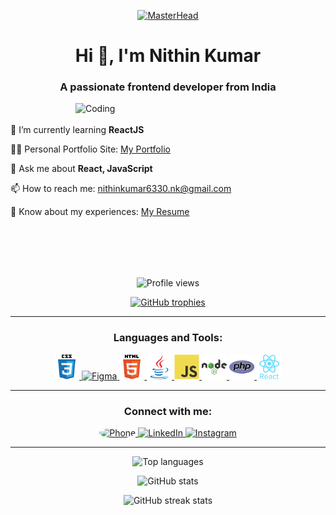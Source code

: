 <p align="center">
  <a href="https://user-images.githubusercontent.com/80781196/190216139-7697aa5a-c9a0-4bd6-80bf-3aca76a2e1c8.gif">
    <img src="https://user-images.githubusercontent.com/80781196/190216139-7697aa5a-c9a0-4bd6-80bf-3aca76a2e1c8.gif" alt="MasterHead" />
  </a>
</p>

<h1 align="center">Hi 👋, I'm Nithin Kumar</h1>
<h3 align="center">A passionate frontend developer from India</h3>

<p >
  <img align="right" alt="Coding" width="400" src="https://camo.githubusercontent.com/7de37139d0b4c1ce40865e799b446c0e963a3dd8fb68d239707237c40604fa3d/68747470733a2f2f63646e2e6472696262626c652e636f6d2f75736572732f3733303730332f73637265656e73686f74732f363538313234332f6176656e746f2e676966">
</p>

<p >
  <br><br>
  🌱 I’m currently learning <strong>ReactJS</strong><br>
  
  👨‍💻 Personal Portfolio Site: <a href="https://portfolio-mocha-omega-50.vercel.app/">My Portfolio</a><br>
  
  💬 Ask me about <strong>React, JavaScript</strong><br>
  
  📫 How to reach me: <a href="mailto:nithinkumar6330.nk@gmail.com">nithinkumar6330.nk@gmail.com</a><br>
  
  📄 Know about my experiences: <a href="https://drive.google.com/file/d/1K2DgFpWy93w6V0eVwZNWz0A-FP0kT7QJ/view?usp=drive_link">My Resume</a>
</p>


<br><br>
---

<p align="center">
  <img src="https://komarev.com/ghpvc/?username=nithin7406&label=Profile%20views&color=0e75b6&style=flat" alt="Profile views" />
</p>

<p align="center">
  <a href="https://github.com/ryo-ma/github-profile-trophy">
    <img src="https://github-profile-trophy.vercel.app/?username=nithin7406" alt="GitHub trophies" />
  </a>
</p>

---

<h3 align="center">Languages and Tools:</h3>
<p align="center">
  <a href="https://www.w3schools.com/css/" target="_blank" rel="noreferrer">
    <img src="https://raw.githubusercontent.com/devicons/devicon/master/icons/css3/css3-original-wordmark.svg" alt="CSS3" width="40" height="40" />
  </a> 
  <a href="https://www.figma.com/" target="_blank" rel="noreferrer">
    <img src="https://www.vectorlogo.zone/logos/figma/figma-icon.svg" alt="Figma" width="40" height="40" />
  </a> 
  <a href="https://www.w3.org/html/" target="_blank" rel="noreferrer">
    <img src="https://raw.githubusercontent.com/devicons/devicon/master/icons/html5/html5-original-wordmark.svg" alt="HTML5" width="40" height="40" />
  </a> 
  <a href="https://www.java.com" target="_blank" rel="noreferrer">
    <img src="https://raw.githubusercontent.com/devicons/devicon/master/icons/java/java-original.svg" alt="Java" width="40" height="40" />
  </a> 
  <a href="https://developer.mozilla.org/en-US/docs/Web/JavaScript" target="_blank" rel="noreferrer">
    <img src="https://raw.githubusercontent.com/devicons/devicon/master/icons/javascript/javascript-original.svg" alt="JavaScript" width="40" height="40" />
  </a> 
  <a href="https://nodejs.org" target="_blank" rel="noreferrer">
    <img src="https://raw.githubusercontent.com/devicons/devicon/master/icons/nodejs/nodejs-original-wordmark.svg" alt="Node.js" width="40" height="40" />
  </a> 
  <a href="https://www.php.net" target="_blank" rel="noreferrer">
    <img src="https://raw.githubusercontent.com/devicons/devicon/master/icons/php/php-original.svg" alt="PHP" width="40" height="40" />
  </a> 
  <a href="https://reactjs.org/" target="_blank" rel="noreferrer">
    <img src="https://raw.githubusercontent.com/devicons/devicon/master/icons/react/react-original-wordmark.svg" alt="React" width="40" height="40" />
  </a> 
</p>

---

<h3 align="center">Connect with me:</h3>
<p align="center">
  <a href="tel:+917406152587" target="_blank">
    <img src="https://preview.redd.it/y709cjra98w91.png?width=640&crop=smart&auto=webp&s=dd931167a04b65a84c7f16e4bee58bd897083656" alt="Phone" height="30" width="30" style="border-radius:50%;" />
  </a>
  <a href="https://linkedin.com/in/nithinkumara/" target="_blank">
    <img src="https://raw.githubusercontent.com/rahuldkjain/github-profile-readme-generator/master/src/images/icons/Social/linked-in-alt.svg" alt="LinkedIn" height="30" width="40" />
  </a>
  <a href="https://instagram.com/n_i_t_h_i_n_7316" target="_blank">
    <img src="https://raw.githubusercontent.com/rahuldkjain/github-profile-readme-generator/master/src/images/icons/Social/instagram.svg" alt="Instagram" height="30" width="40" />
  </a>
</p>

---

<p align="center"><img src="https://github-readme-stats.vercel.app/api/top-langs?username=nithin7406&show_icons=true&locale=en&layout=compact" alt="Top languages" /></p>

<p align="center"><img src="https://github-readme-stats.vercel.app/api?username=nithin7406&show_icons=true&locale=en" alt="GitHub stats" /></p>

<p align="center"><img src="https://github-readme-streak-stats.herokuapp.com/?user=nithin7406&" alt="GitHub streak stats" /></p>


